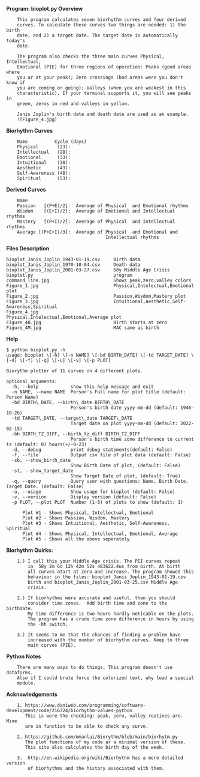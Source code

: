 **Program: bioplot.py Overview**

        This program calculates seven biorhythm curves and four derived 
        curves. To calculate these curves two things are needed: 1) the birth 
        date; and 2) a target date. The target date is automatically today's 
        date.

        The program also checks the three main curves Physical, Intellectual,
        Emotional (PIE) for three regions of operation: Peaks (good areas where 
        you ar at your peak); Zero crossings (bad areas were you don't know if
        you are coming or going); Valleys (when you are weakest in this
        characteristic). If your terminal supports it, you will see peaks in
        green, zeros in red and valleys in yellow.

        Janis Joplin's birth date and death date are used as an example.
        ![Figure_4.jpg]

**Biorhythm Curves**  

        Name          Cycle (days)
        Physical       (23): 
        Intellectual   (28): 
        Emotional      (33): 
        Intuitional    (38): 
        Aesthetic      (43): 
        Self-Awareness (48): 
        Spiritual      (53): 

**Derived Curves**

        Name
        Passion   [(P+E)/2]:  Average of Physical  and Emotional rhythms
        Wisdom    [(E+I)/2]:  Average of Emotional and Intellectual rhythms 
        Mastery   [(P+I)/2]:  Average of Physical  and Intellectual rhythms 
        Average [(P+E+I)/3]:  Average of Physical  and Emotional and 
                                         Intellectual rhythms 

**Files                                   Description**

```
bioplot_Janis_Joplin_1943-01-19.csv     Birth data
bioplot_Janis_Joplin_1970-10-04.csv     Death data
bioplot_Janis_Joplin_2001-03-27.csv     58y Middle Age Crisis
bioplot.py                              program
command_line.jpg                        Shows peak,zero,valley colors
Figure_1.jpg                            Physical,Intelectual,Emotional plot
Figure_2.jpg                            Passion,Wisdom,Mastery plot
Figure_3.jpg                            Intuitional,Aesthetic,Self-Awareness,Spiritual
Figure_4.jpg                            Physical,Intelectual,Emotional,Average plot
Figure_4B.jpg                           Birth starts at zero
Figure_4M.jpg                           MAC same as birth
```


**Help**

```
$ python bioplot.py -h
usage: bioplot \[-h] \[-n NAME] \[-bd BIRTH_DATE] \[-td TARGET_DATE] \[-d] \[-f] \[-q] \[-u] \[-v] \[-p PLOT]

Biorythm plotter of 11 curves on 4 different plots.

optional arguments:
  -h, --help            show this help message and exit
  -n NAME, --name NAME  Person's Full name for plot title (default: Person Name)
  -bd BIRTH\_DATE, --birth\_date BIRTH\_DATE
                        Person's birth date yyyy-mm-dd (default: 1946-10-26)
  -td TARGET\_DATE, --target\_date TARGET\_DATE
                        Target date on plot yyyy-mm-dd (default: 2022-02-15)
  -bh BIRTH_TZ_DIFF, --birth_tz_diff BIRTH_TZ_DIFF
                        Person's birth time zone difference to current tz (default: 0) hours(+/-0-23)
  -d, --debug           print debug statements(default: False)
  -f, --file            Output csv file of plot data (default: False)
  -sb, --show_birth_date
                        Show Birth Date of plot, (default: False)
  -st, --show_target_date
                        Show Target Date of plot, (default: True)
  -q, --query           Query user with questions: Name, Birth Date, Target Date. (default: False)
  -u, --usage           Show usage for bioplot (default: False)
  -v, --version         Display version (default: False)
  -p PLOT, --plot PLOT  Number (1-5) of plots to show (default: 1)

      Plot #1 - Shows Physical, Intellectual, Emotional
      Plot #2 - Shows Passion, Wisdom, Mastery
      Plot #3 - Shows Intuitional, Aesthetic, Self-Awareness, Spiritual
      Plot #4 - Shows Physical, Intellectual, Emotional, Average
      Plot #5 - Shows all the above seperately

```
    
**Biorhythm Quirks:**

        1.) I call this your Middle Age crisis. The PEI curves repeat
            in  58y 2m 6d 12h 42m 52s 483622.4us from birth. At birth
            all curves atart at zero and increase. The program showed this
            behaviour in the files: bioplot_Janis_Joplin_1943-01-19.csv
            birth and bioplot_Janis_Joplin_2001-03-25.csv Middle Age
            crisis.

        2.) If biorhythms were accurate and useful, then you should 
            consider time zones.  Add birth time and zone to the birthdate.
            My time difference is two hours hardly noticable on the plots.
            The program has a crude time zone difference in hours by using 
            the -bh switch.

        3.) It seems to me that the chances of finding a problem have 
            increased with the number of biorhythm curves. Keep to three 
            main curves (PIE).

**Python Notes**

        There are many ways to do things. This program doesn't use dataforms.
        Also if I could brute force the colorized text, why load a special 
        module.

**Acknowledgements**

        1. https://www.daniweb.com/programming/software-development/code/216724/biorhythm-values-python
           This is were the checking: peak, zero, valley routines are. Mine 
           are in function to be able to check any curve.

        2. https://github.com/mmanlai/Biorythm/blob/main/biorhytm.py
           The plot functions of my code ar a minimal version of these.
           This site also calculates the birth day of the week.

        3.  http://en.wikipedia.org/wiki/Biorhythm has a more detailed version
            of biorhythms and the history associated with them.
